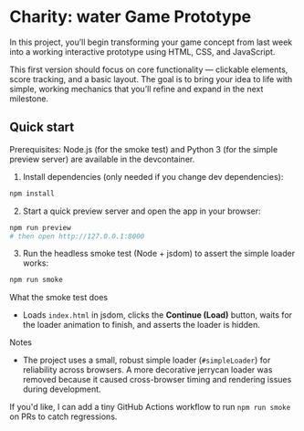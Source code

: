 # Charity: water Game Prototype

In this project, you’ll begin transforming your game concept from last week into a working interactive prototype using HTML, CSS, and JavaScript.

This first version should focus on core functionality — clickable elements, score tracking, and a basic layout. The goal is to bring your idea to life with simple, working mechanics that you’ll refine and expand in the next milestone.

## Quick start

Prerequisites: Node.js (for the smoke test) and Python 3 (for the simple preview server) are available in the devcontainer.

1. Install dependencies (only needed if you change dev dependencies):

```bash
npm install
```

2. Start a quick preview server and open the app in your browser:

```bash
npm run preview
# then open http://127.0.0.1:8000
```

3. Run the headless smoke test (Node + jsdom) to assert the simple loader works:

```bash
npm run smoke
```

What the smoke test does
- Loads `index.html` in jsdom, clicks the **Continue (Load)** button, waits for the loader animation to finish, and asserts the loader is hidden.

Notes
- The project uses a small, robust simple loader (`#simpleLoader`) for reliability across browsers. A more decorative jerrycan loader was removed because it caused cross-browser timing and rendering issues during development.

If you'd like, I can add a tiny GitHub Actions workflow to run `npm run smoke` on PRs to catch regressions.
